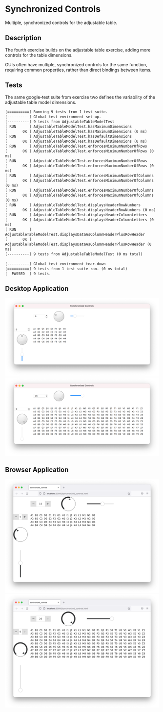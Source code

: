 # Synchronized Controls

Multiple, synchronized controls for the adjustable table.


## Description

The fourth exercise builds on the adjustable table exercise, adding more controls for the table dimensions.

GUIs often have multiple, synchronized controls for the same function, requiring common properties, rather than direct bindings between items.


## Tests

The same google-test suite from exercise two defines the variability of the adjustable table model dimensions.

```
[==========] Running 9 tests from 1 test suite.
[----------] Global test environment set-up.
[----------] 9 tests from AdjustableTableModelTest
[ RUN      ] AdjustableTableModelTest.hasMaximumDimensions
[       OK ] AdjustableTableModelTest.hasMaximumDimensions (0 ms)
[ RUN      ] AdjustableTableModelTest.hasDefaultDimensions
[       OK ] AdjustableTableModelTest.hasDefaultDimensions (0 ms)
[ RUN      ] AdjustableTableModelTest.enforcesMinimumNumberOfRows
[       OK ] AdjustableTableModelTest.enforcesMinimumNumberOfRows (0 ms)
[ RUN      ] AdjustableTableModelTest.enforcesMaximumNumberOfRows
[       OK ] AdjustableTableModelTest.enforcesMaximumNumberOfRows (0 ms)
[ RUN      ] AdjustableTableModelTest.enforcesMinimumNumberOfColumns
[       OK ] AdjustableTableModelTest.enforcesMinimumNumberOfColumns (0 ms)
[ RUN      ] AdjustableTableModelTest.enforcesMaximumNumberOfColumns
[       OK ] AdjustableTableModelTest.enforcesMaximumNumberOfColumns (0 ms)
[ RUN      ] AdjustableTableModelTest.displaysHeaderRowNumbers
[       OK ] AdjustableTableModelTest.displaysHeaderRowNumbers (0 ms)
[ RUN      ] AdjustableTableModelTest.displaysHeaderColumnLetters
[       OK ] AdjustableTableModelTest.displaysHeaderColumnLetters (0 ms)
[ RUN      ] AdjustableTableModelTest.displaysDataAsColumnHeaderPlusRowHeader
[       OK ] AdjustableTableModelTest.displaysDataAsColumnHeaderPlusRowHeader (0 ms)
[----------] 9 tests from AdjustableTableModelTest (0 ms total)

[----------] Global test environment tear-down
[==========] 9 tests from 1 test suite ran. (0 ms total)
[  PASSED  ] 9 tests.
```


## Desktop Application

![Running on the desktop 1](Desktop1.png)
![Running on the desktop 2](Desktop2.png)


## Browser Application

![Running in a browser1](Browser1.png)
![Running in a browser2](Browser2.png)